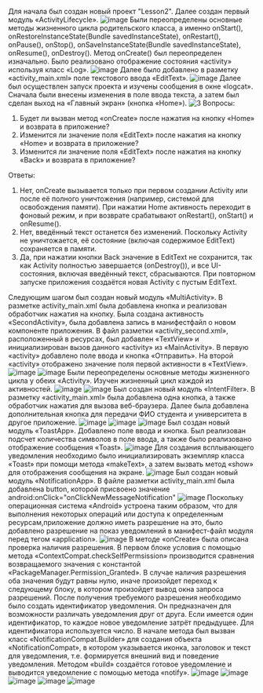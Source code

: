 Для начала был создан новый проект "Lesson2". Далее создан первый модуль «ActivityLifecycle». 
![image](https://github.com/user-attachments/assets/639faba7-54c1-4beb-86a4-1e4b28bbbf9f)
Были переопределены основные методы жизненного цикла родительского класса, а именно onStart(), onRestoreInstanceState(Bundle savedInstanceState), onRestart(), onPause(), onStop(), onSaveInstanceState(Bundle savedInstanceState), onResume(), onDestroy().
Метод onCreate() был переопределен изначально. Было реализовано отображение состояния «activity» используя класс «Log». 
![image](https://github.com/user-attachments/assets/c92acce2-c98e-4275-bf26-e1f6d0a8e7e0)
Далее было добавлено в разметку «activity_main.xml» поле текстового ввода
«EditText».
![image](https://github.com/user-attachments/assets/aa2c9853-5a76-43a0-9b7a-26cecb59fb4a)
Далее был осуществлен запуск проекта и изучены сообщения в окне «logcat». Сначала были внесены изменения в поле ввода текста, а затем был сделан выход на «Главный экран» (кнопка «Home»).
![3](https://github.com/user-attachments/assets/3b2e7f73-1151-4188-92d8-206024c51193)
Вопросы:
1. Будет ли вызван метод «onCreate» после нажатия на кнопку «Home» и возврата
в приложение?
2. Изменится ли значение поля «EditText» после нажатия на кнопку «Home» и
возврата в приложение?
3. Изменится ли значение поля «EditText» после нажатия на кнопку «Back» и
возврата в приложение?

Ответы:
1. Нет, onCreate вызывается только при первом создании Activity или после её полного уничтожения (например, системой для освобождения памяти). При нажатии Home активность переходит в фоновый режим, и при возврате срабатывают onRestart(), onStart() и onResume().
2. Нет, введённый текст останется без изменений. Поскольку Activity не уничтожается, её состояние (включая содержимое EditText) сохраняется в памяти.
3. Да, при нажатии кнопки Back значение в EditText не сохранится, так как Activity полностью завершается (onDestroy()), и все UI-состояния, включая введённый текст, сбрасываются. При повторном запуске приложения создаётся новая Activity с пустым EditText.

Следующим шагом был создан новый модуль «MultiActivity». В разметке activity_main.xml была добавлена кнопка и реализован обработчик нажатия на кнопку.
Была создана активность «SecondActivity», была добавлена запись в манифестфайл о новом компоненте приложения.
В файл разметки «activity_second.xml», расположенный в ресурсах, был добавлен «TextView» и инициализирован вызов данного «activity» из «MainActivity». 
В первую «activity» добавлено поле ввода и кнопка «Отправить». На второй «activity» отображено значение поля первой активности в «TextView».
![image](https://github.com/user-attachments/assets/d4490df6-3bd3-438f-8044-906e7559d40a)
![image](https://github.com/user-attachments/assets/d9a71a46-38c8-4856-b933-f1c7a645e645)
Были переопределены основные методы жизненного цикла у обеих «Activity». Изучен жизненный цикл каждой из активностей.
![image](https://github.com/user-attachments/assets/1e5bbed6-2560-4bf4-ac20-22c5470dc789)
![image](https://github.com/user-attachments/assets/5049b935-04d1-4b75-8eaa-54633653ffcf)
Был создан новый модуль «IntentFilter». В разметку «activity_main.xml» была добавлена одна кнопка, а также обработчик нажатия для вызова веб-браузера.
Далее была добавлена дополнительная кнопка для передачи ФИО студента и университета в
другое приложение.
![image](https://github.com/user-attachments/assets/5b03828a-fad7-4787-bf4e-a03ffa87938d)
![image](https://github.com/user-attachments/assets/7edfac81-5599-4dae-a450-c567b1897232)
![image](https://github.com/user-attachments/assets/19b757ca-3e28-49f9-a4ca-f4186d5b476b)
Был создан новый модуль «ToastApp». Добавлено поле ввода и кнопка.
Был реализован подсчет количества символов в поле ввода, а также было реализовано отображение сообщения «Toast». 
![image](https://github.com/user-attachments/assets/1b385475-95f4-40b4-8ef3-babc5e2dc98e)
Для создания всплывающего уведомления необходимо было инициализировать
экземпляр класса «Toast» при помощи метода «makeText», а затем вызвать метод
«show» для отображения сообщения на экране.
![image](https://github.com/user-attachments/assets/12c695b4-d265-4218-89e9-d3a474b6c6db)
Был создан новый модуль «NotificationApp». В файле разметки activity_main.xml была добавлена button, которой присвоено значение android:onClick="onClickNewMessageNotification"
![image](https://github.com/user-attachments/assets/aef790dd-8cb2-4704-830d-81d57922f800)
Поскольку операционная система «Android» устроена таким образом, что для выполнения некоторых 
операций или доступа к определенным ресурсам,приложение должно иметь разрешение на это, было добавлено разрешение на показ уведомлений в манифест-файл модуля перед тегом «application».
![image](https://github.com/user-attachments/assets/bbc659b5-1b42-439c-83b4-73abd7063f63)
В методе «onCreate» была описана проверка наличия разрешения. В первом блоке условия с помощью метода «ContextCompat.checkSelfPermsission» производится сравнения возвращаемого значения с константой «PackageManager.Permission_Granted». В случае наличия разрешения оба значения
будут равны нулю, иначе произойдет переход к следующему блоку, в котором произойдет вывод окна запроса разрешений. 
После получения требуемого разрешения необходимо было создать идентификатор уведомления. Он предназначен для возможности различать уведомления друг от друга. Если имеется один идентификатор, то каждое новое уведомление затрёт предыдущее. Для идентификатора используется число. 
В начале метода был вызван класс «NotificationCompat.Builder» для создания объекта «NotificationCompat», в котором указывается иконка, заголовок и текст для уведомления, т.е. формируется внешний вид и поведение уведомления. Методом «build» создаётся готовое уведомление и выводится уведомление с помощью метода «notify».
![image](https://github.com/user-attachments/assets/e3325563-701f-4a03-8875-fdc9c739e1e2)
![image](https://github.com/user-attachments/assets/1246c06c-40b4-41a6-a592-811145b465ee)
![image](https://github.com/user-attachments/assets/2b017a61-f778-419f-b73b-fb6d9d3cc5a5)
![image](https://github.com/user-attachments/assets/248a9bde-e80a-49c1-9711-d5db2d4446f7)
![image](https://github.com/user-attachments/assets/4862f4f6-952a-4ef8-a94e-984aa6b74e5b)


